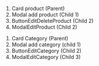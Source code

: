 <!-- - Alur prop product (Kirim via component) -->
1. Card product (Parent)
2. Modal add product (Child 1)
3. ButtonEditDeleteProduct (Child 2)
4. ModalEditProduct (Child 2)

<!-- - Alur prop product (Kirim via component) -->
1. Card Category (Parent)
2. Modal add category (child 1)
3. ButtonEditCategory (Child 2)
4. ModalEditCategory (Child 3)
